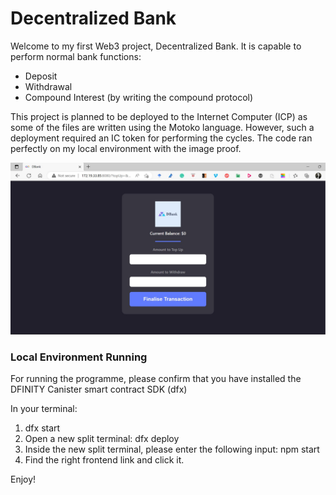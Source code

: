 # Decentralized Bank

Welcome to my first Web3 project, Decentralized Bank. It is capable to perform normal bank functions:
- Deposit
- Withdrawal
- Compound Interest (by writing the compound protocol)

This project is planned to be deployed to the Internet Computer (ICP) as some of the files are written using the Motoko language. However, such a deployment required an IC token for performing the cycles. The code ran perfectly on my local environment with the image proof. 

![Alt text](main_page.jpg?raw=true "Home-page")

### Local Environment Running
For running the programme, please confirm that you have installed the DFINITY Canister smart contract SDK (dfx)

In your terminal: 
1. dfx start
2. Open a new split terminal: dfx deploy
3. Inside the new split terminal, please enter the following input: npm start
4. Find the right frontend link and click it.

Enjoy!
